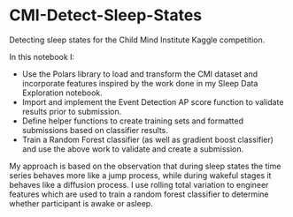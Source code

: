 # CMI-Detect-Sleep-States
Detecting sleep states for the Child Mind Institute Kaggle competition. 

In this notebook I: 
- Use the Polars library to load and transform the CMI dataset and incorporate features inspired by the work done in my Sleep Data Exploration notebook.
- Import and implement the Event Detection AP score function to validate results prior to submission.
- Define helper functions to create training sets and formatted submissions based on classifier results.
- Train a Random Forest classifier (as well as gradient boost classifier) and use the above work to validate and create a submission.

My approach is based on the observation that during sleep states the time series behaves more like a jump process, while during wakeful stages it behaves like a diffusion process. I use rolling total variation to engineer features which are used to train a random forest classifier to determine whether participant is awake or asleep. 
